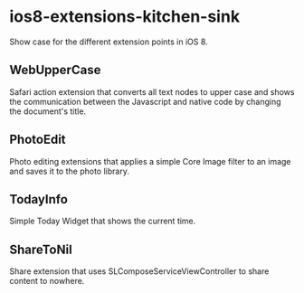ios8-extensions-kitchen-sink
============================

Show case for the different extension points in iOS 8.

WebUpperCase
------------

Safari action extension that converts all text nodes to upper case and shows the communication between the Javascript and native code by changing the document's title.

PhotoEdit
---------

Photo editing extensions that applies a simple Core Image filter to an image and saves it to the photo library.

TodayInfo
---------

Simple Today Widget that shows the current time.

ShareToNil
----------

Share extension that uses SLComposeServiceViewController to share content to nowhere.
